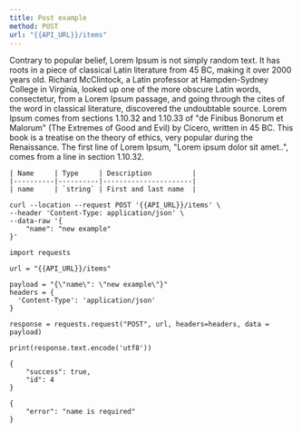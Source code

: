 ```yaml
---
title: Post example
method: POST
url: "{{API_URL}}/items"
---
```


Contrary to popular belief, Lorem Ipsum is not simply random text. It has roots in a piece of classical Latin literature from 45 BC, making it over 2000 years old. Richard McClintock, a Latin professor at Hampden-Sydney College in Virginia, looked up one of the more obscure Latin words, consectetur, from a Lorem Ipsum passage, and going through the cites of the word in classical literature, discovered the undoubtable source. Lorem Ipsum comes from sections 1.10.32 and 1.10.33 of "de Finibus Bonorum et Malorum" (The Extremes of Good and Evil) by Cicero, written in 45 BC. This book is a treatise on the theory of ethics, very popular during the Renaissance. The first line of Lorem Ipsum, "Lorem ipsum dolor sit amet..", comes from a line in section 1.10.32.

```param:body
| Name     | Type     | Description          |
|----------|----------|----------------------|
| name     | `string` | First and last name  |
```

```request:cURL
curl --location --request POST '{{API_URL}}/items' \
--header 'Content-Type: application/json' \
--data-raw '{
	"name": "new example"
}'
```

```request:Python
import requests

url = "{{API_URL}}/items"

payload = "{\"name\": \"new example\"}"
headers = {
  'Content-Type': 'application/json'
}

response = requests.request("POST", url, headers=headers, data = payload)

print(response.text.encode('utf8'))
```

```response:200
{
	"success": true,
	"id": 4
}
```

```response:402
{
	"error": "name is required"
}
```